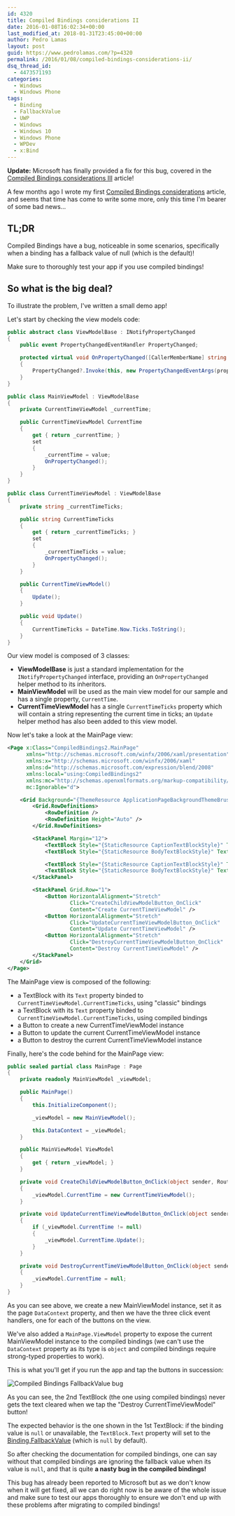 ```yaml
---
id: 4320
title: Compiled Bindings considerations II
date: 2016-01-08T16:02:34+00:00
last_modified_at: 2018-01-31T23:45:00+00:00
author: Pedro Lamas
layout: post
guid: https://www.pedrolamas.com/?p=4320
permalink: /2016/01/08/compiled-bindings-considerations-ii/
dsq_thread_id:
  - 4473571193
categories:
  - Windows
  - Windows Phone
tags:
  - Binding
  - FallbackValue
  - UWP
  - Windows
  - Windows 10
  - Windows Phone
  - WPDev
  - x:Bind
---
```

**Update:** Microsoft has finally provided a fix for this bug, covered in the [Compiled Bindings considerations III](https://www.pedrolamas.com/2018/01/31/compiled-bindings-considerations-iii/) article!

A few months ago I wrote my first [Compiled Bindings considerations](https://www.pedrolamas.com/2015/10/19/compiled-bindings-considerations/) article, and seems that time has come to write some more, only this time I'm bearer of some bad news...

## TL;DR

Compiled Bindings have a bug, noticeable in some scenarios, specifically when a binding has a fallback value of null (which is the default)!

Make sure to thoroughly test your app if you use compiled bindings!

## So what is the big deal? 

To illustrate the problem, I've written a small demo app!

Let's start by checking the view models code:

```csharp
public abstract class ViewModelBase : INotifyPropertyChanged
{
    public event PropertyChangedEventHandler PropertyChanged;

    protected virtual void OnPropertyChanged([CallerMemberName] string propertyName = null)
    {
        PropertyChanged?.Invoke(this, new PropertyChangedEventArgs(propertyName));
    }
}

public class MainViewModel : ViewModelBase
{
    private CurrentTimeViewModel _currentTime;

    public CurrentTimeViewModel CurrentTime
    {
        get { return _currentTime; }
        set
        {
            _currentTime = value;
            OnPropertyChanged();
        }
    }
}

public class CurrentTimeViewModel : ViewModelBase
{
    private string _currentTimeTicks;

    public string CurrentTimeTicks
    {
        get { return _currentTimeTicks; }
        set
        {
            _currentTimeTicks = value;
            OnPropertyChanged();
        }
    }

    public CurrentTimeViewModel()
    {
        Update();
    }

    public void Update()
    {
        CurrentTimeTicks = DateTime.Now.Ticks.ToString();
    }
}
```

Our view model is composed of 3 classes:

 * **ViewModelBase** is just a standard implementation for the `INotifyPropertyChanged` interface, providing an `OnPropertyChanged` helper method to its inheritors.
 * **MainViewModel** will be used as the main view model for our sample and has a single property, `CurrentTime`.
 * **CurrentTimeViewModel** has a single `CurrentTimeTicks` property which will contain a string representing the current time in ticks; an `Update` helper method has also been added to this view model.

Now let's take a look at the MainPage view:

```xml
<Page x:Class="CompiledBindings2.MainPage"
      xmlns="http://schemas.microsoft.com/winfx/2006/xaml/presentation"
      xmlns:x="http://schemas.microsoft.com/winfx/2006/xaml"
      xmlns:d="http://schemas.microsoft.com/expression/blend/2008"
      xmlns:local="using:CompiledBindings2"
      xmlns:mc="http://schemas.openxmlformats.org/markup-compatibility/2006"
      mc:Ignorable="d">

    <Grid Background="{ThemeResource ApplicationPageBackgroundThemeBrush}">
        <Grid.RowDefinitions>
            <RowDefinition />
            <RowDefinition Height="Auto" />
        </Grid.RowDefinitions>

        <StackPanel Margin="12">
            <TextBlock Style="{StaticResource CaptionTextBlockStyle}" Text="Current Time Ticks (Binding)" />
            <TextBlock Style="{StaticResource BodyTextBlockStyle}" Text="{Binding CurrentTime.CurrentTimeTicks}" />

            <TextBlock Style="{StaticResource CaptionTextBlockStyle}" Text="Current Time Ticks (x:Bind)" />
            <TextBlock Style="{StaticResource BodyTextBlockStyle}" Text="{x:Bind ViewModel.CurrentTime.CurrentTimeTicks, Mode=OneWay}" />
        </StackPanel>

        <StackPanel Grid.Row="1">
            <Button HorizontalAlignment="Stretch"
                    Click="CreateChildViewModelButton_OnClick"
                    Content="Create CurrentTimeViewModel" />
            <Button HorizontalAlignment="Stretch"
                    Click="UpdateCurrentTimeViewModelButton_OnClick"
                    Content="Update CurrentTimeViewModel" />
            <Button HorizontalAlignment="Stretch"
                    Click="DestroyCurrentTimeViewModelButton_OnClick"
                    Content="Destroy CurrentTimeViewModel" />
        </StackPanel>
    </Grid>
</Page>
```

The MainPage view is composed of the following:

* a TextBlock with its `Text` property binded to `CurrentTimeViewModel.CurrentTimeTicks`, using "classic" bindings
* a TextBlock with its `Text` property binded to `CurrentTimeViewModel.CurrentTimeTicks`, using compiled bindings
* a Button to create a new CurrentTimeViewModel instance
* a Button to update the current CurrentTimeViewModel instance
* a Button to destroy the current CurrentTimeViewModel instance

Finally, here's the code behind for the MainPage view:

```csharp
public sealed partial class MainPage : Page
{
    private readonly MainViewModel _viewModel;

    public MainPage()
    {
        this.InitializeComponent();

        _viewModel = new MainViewModel();

        this.DataContext = _viewModel;
    }

    public MainViewModel ViewModel
    {
        get { return _viewModel; }
    }

    private void CreateChildViewModelButton_OnClick(object sender, RoutedEventArgs e)
    {
        _viewModel.CurrentTime = new CurrentTimeViewModel();
    }

    private void UpdateCurrentTimeViewModelButton_OnClick(object sender, RoutedEventArgs e)
    {
        if (_viewModel.CurrentTime != null)
        {
            _viewModel.CurrentTime.Update();
        }
    }

    private void DestroyCurrentTimeViewModelButton_OnClick(object sender, RoutedEventArgs e)
    {
        _viewModel.CurrentTime = null;
    }
}
```

As you can see above, we create a new MainViewModel instance, set it as the page `DataContext` property, and then we have the three click event handlers, one for each of the buttons on the view.

We've also added a `MainPage.ViewModel` property to expose the current MainViewModel instance to the compiled bindings (we can't use the `DataContext` property as its type is `object` and compiled bindings require strong-typed properties to work).  

This is what you'll get if you run the app and tap the buttons in succession:

![Compiled Bindings FallbackValue bug](https://www.pedrolamas.com/wp-content/uploads/2016/01/Compiled-Bindings-FallbackValue-bug.gif)

As you can see, the 2nd TextBlock (the one using compiled bindings) never gets the text cleared when we tap the "Destroy CurrentTimeViewModel" button!

The expected behavior is the one shown in the 1st TextBlock: if the binding value is `null` or unavailable, the `TextBlock.Text` property will set to the [Binding.FallbackValue](https://msdn.microsoft.com/en-US/library/windows/apps/xaml/windows.ui.xaml.data.binding.fallbackvalue) (which is `null` by default).

So after checking the documentation for compiled bindings, one can say without that compiled bindings are ignoring the fallback value when its value is `null`, and that is quite **a nasty bug in the compiled bindings!** 

This bug has already been reported to Microsoft but as we don't know when it will get fixed, all we can do right now is be aware of the whole issue and make sure to test our apps thoroughly to ensure we don't end up with these problems after migrating to compiled bindings!